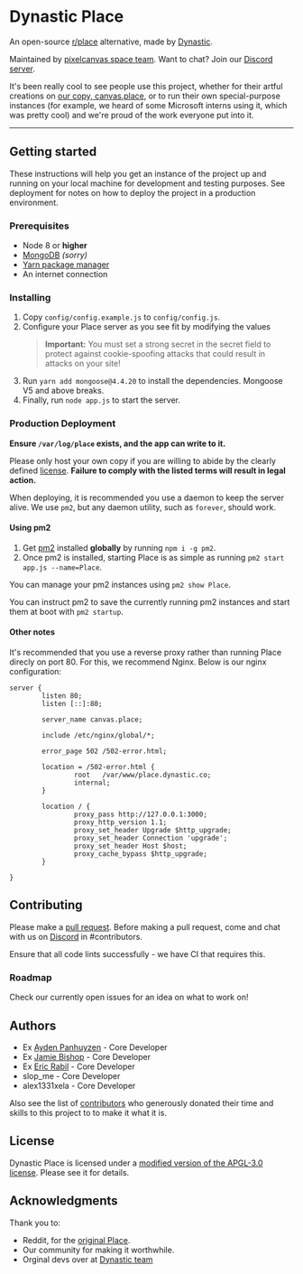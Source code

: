 # Dynastic Place

An open-source [r/place](https://reddit.com/r/place) alternative, made by [Dynastic](https://dynastic.co).

Maintained by [pixelcanvas space team](http://pixelcanvas.space). Want to chat? Join our [Discord server](https://discord.gg/CgC8FTg).

It's been really cool to see people use this project, whether for their artful creations on [our copy, canvas.place](https://canvas.place), or to run their own special-purpose instances (for example, we heard of some Microsoft interns using it, which was pretty cool) and we're proud of the work everyone put into it.

---

## Getting started

These instructions will help you get an instance of the project up and running on your local machine for development and testing purposes. See deployment for notes on how to deploy the project in a production environment.

### Prerequisites

* Node 8 or **higher**
* [MongoDB](https://www.mongodb.com) *(sorry)*
* [Yarn package manager](https://www.yarnpkg.com)
* An internet connection

### Installing

1. Copy `config/config.example.js` to `config/config.js`.
2. Configure your Place server as you see fit by modifying the values
   > **Important:** You must set a strong secret in the secret field to protect against cookie-spoofing attacks that could result in attacks on your site!
3. Run `yarn add mongoose@4.4.20` to install the dependencies. Mongoose V5 and above breaks.
4. Finally, run `node app.js` to start the server.

### Production Deployment

**Ensure `/var/log/place` exists, and the app can write to it.**

Please only host your own copy if you are willing to abide by the clearly defined [license](https://github.com/dynastic/place/blob/master/LICENSE). **Failure to comply with the listed terms will result in legal action.**

When deploying, it is recommended you use a daemon to keep the server alive. We use `pm2`, but any daemon utility, such as `forever`, should work.

#### Using pm2

1. Get [pm2](http://pm2.keymetrics.io) installed **globally** by running `npm i -g pm2`.
2. Once pm2 is installed, starting Place is as simple as running `pm2 start app.js --name=Place`.

You can manage your pm2 instances using `pm2 show Place`.

You can instruct pm2 to save the currently running pm2 instances and start them at boot with `pm2 startup`.

#### Other notes

It's recommended that you use a reverse proxy rather than running Place direcly on port 80. For this, we recommend Nginx. Below is our nginx configuration:

```nginx
server {
        listen 80;
        listen [::]:80;

        server_name canvas.place;

        include /etc/nginx/global/*;

        error_page 502 /502-error.html;

        location = /502-error.html {
                root   /var/www/place.dynastic.co;
                internal;
        }

        location / {
                proxy_pass http://127.0.0.1:3000;
                proxy_http_version 1.1;
                proxy_set_header Upgrade $http_upgrade;
                proxy_set_header Connection 'upgrade';
                proxy_set_header Host $host;
                proxy_cache_bypass $http_upgrade;
        }

}
```

## Contributing 

Please make a [pull request](/https://github.com/dynastic/place/pulls). Before making a pull request, come and chat with us on [Discord](https://discord.gg/CgC8FTg) in #contributors.

Ensure that all code lints successfully - we have CI that requires this.

### Roadmap

Check our currently open issues for an idea on what to work on!

## Authors

* Ex [Ayden Panhuyzen](https://ayden.dev) - Core Developer
* Ex [Jamie Bishop](https://twitter.com/jamiebishop123) - Core Developer
* Ex [Eric Rabil](https://twitter.com/ericrabil) - Core Developer
* slop_me - Core Developer
* alex1331xela - Core Developer

Also see the list of [contributors](https://www.github.com/dynastic/place/contributors) who generously donated their time and skills to this project to to make it what it is.

## License

Dynastic Place is licensed under a [modified version of the APGL-3.0 license](https://github.com/dynastic/place/blob/master/LICENSE). Please see it for details.

## Acknowledgments

Thank you to:
* Reddit, for the [original Place](https://reddit.com/r/place).
* Our community for making it worthwhile.
* Orginal devs over at [Dynastic team](https://dynastic.co)
